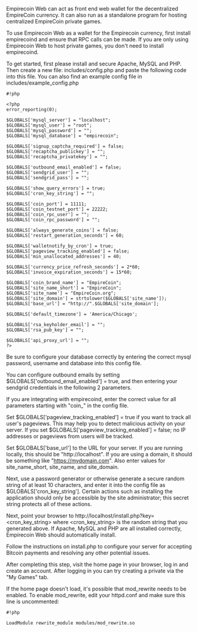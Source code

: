Empirecoin Web can act as front end web wallet for the decentralized EmpireCoin currency. It can also run as a standalone program for hosting centralized EmpireCoin private games.

To use Empirecoin Web as a wallet for the Empirecoin currency, first install empirecoind and ensure that RPC calls can be made.  If you are only using Empirecoin Web to host private games, you don't need to install empirecoind.

To get started, first please install and secure Apache, MySQL and PHP.  Then create a new file: includes/config.php and paste the following code into this file.  You can also find an example config file in includes/example_config.php

```
#!php

<?php
error_reporting(0);

$GLOBALS['mysql_server'] = "localhost";
$GLOBALS['mysql_user'] = "root";
$GLOBALS['mysql_password'] = "";
$GLOBALS['mysql_database'] = "empirecoin";

$GLOBALS['signup_captcha_required'] = false;
$GLOBALS['recaptcha_publickey'] = "";
$GLOBALS['recaptcha_privatekey'] = "";

$GLOBALS['outbound_email_enabled'] = false;
$GLOBALS['sendgrid_user'] = "";
$GLOBALS['sendgrid_pass'] = "";

$GLOBALS['show_query_errors'] = true;
$GLOBALS['cron_key_string'] = "";

$GLOBALS['coin_port'] = 11111;
$GLOBALS['coin_testnet_port'] = 22222;
$GLOBALS['coin_rpc_user'] = "";
$GLOBALS['coin_rpc_password'] = "";

$GLOBALS['always_generate_coins'] = false;
$GLOBALS['restart_generation_seconds'] = 60;

$GLOBALS['walletnotify_by_cron'] = true;
$GLOBALS['pageview_tracking_enabled'] = false;
$GLOBALS['min_unallocated_addresses'] = 40;

$GLOBALS['currency_price_refresh_seconds'] = 2*60;
$GLOBALS['invoice_expiration_seconds'] = 15*60;

$GLOBALS['coin_brand_name'] = "EmpireCoin";
$GLOBALS['site_name_short'] = "EmpireCoin";
$GLOBALS['site_name'] = "EmpireCoin.org";
$GLOBALS['site_domain'] = strtolower($GLOBALS['site_name']);
$GLOBALS['base_url'] = "http://".$GLOBALS['site_domain'];

$GLOBALS['default_timezone'] = 'America/Chicago';

$GLOBALS['rsa_keyholder_email'] = "";
$GLOBALS['rsa_pub_key'] = "";

$GLOBALS['api_proxy_url'] = "";
?>

```

Be sure to configure your database correctly by entering the correct mysql password, username and database into this config file.

You can configure outbound emails by setting $GLOBALS['outbound_email_enabled'] = true, and then entering your sendgrid credentials in the following 2 parameters.

If you are integrating with empirecoind, enter the correct value for all parameters starting with "coin_" in the config file.

Set $GLOBALS['pageview_tracking_enabled'] = true if you want to track all user's pageviews.  This may help you to detect malicious activity on your server.  If you set $GLOBALS['pageview_tracking_enabled'] = false; no IP addresses or pageviews from users will be tracked.

Set $GLOBALS['base_url'] to the URL for your server.  If you are running locally, this should be "http://localhost".  If you are using a domain, it should be something like "https://mydomain.com".
Also enter values for site_name_short, site_name, and site_domain.

Next, use a password generator or otherwise generate a secure random string of at least 10 characters, and enter it into the config file as $GLOBALS['cron_key_string'].  Certain actions such as installing the application should only be accessible by the site administrator; this secret string protects all of these actions.

Next, point your browser to http://localhost/install.php?key=<cron_key_string> where <cron_key_string> is the random string that you generated above.  If Apache, MySQL and PHP are all installed correctly, Empirecoin Web should automatically install.

Follow the instructions on install.php to configure your server for accepting Bitcoin payments and resolving any other potential issues.

After completing this step, visit the home page in your browser, log in and create an account.  After logging in you can try creating a private via the "My Games" tab.

If the home page doesn't load, it's possible that mod_rewrite needs to be enabled.  To enable mod_rewrite, edit your httpd.conf and make sure this line is uncommented:

```
#!php

LoadModule rewrite_module modules/mod_rewrite.so
```